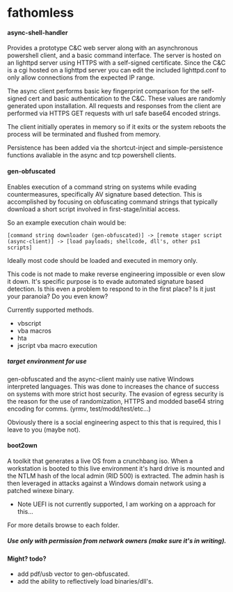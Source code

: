 # fathomless

#### async-shell-handler

Provides a prototype C&C web server along with an asynchronous powershell client, and a basic command interface.
The server is hosted on an lighttpd server using HTTPS with a self-signed certificate. Since the C&C is a cgi hosted on a lighttpd server you can edit the included lighttpd.conf to only allow connections from the expected IP range.

The async client performs basic key fingerprint comparison for the self-signed cert and basic authentication to the C&C. These values are randomly generated upon installation. All requests and responses from the client are performed via HTTPS GET requests with url safe base64 encoded strings.

The client initially operates in memory so if it exits or the system reboots the process will be terminated and flushed from memory.

Persistence has been added via the shortcut-inject and simple-persistence functions avaliable in the async and tcp powershell clients.

#### gen-obfuscated

Enables execution of a command string on systems while evading countermeasures, specifically AV signature based detection. This is accomplished by focusing on obfuscating command strings that typically download a short script involved in first-stage/initial access.

So an example execution chain would be:
```
[command string downloader (gen-obfuscated)] -> [remote stager script (async-client)] -> [load payloads; shellcode, dll's, other ps1 scripts]
```

Ideally most code should be loaded and executed in memory only.

This code is not made to make reverse engineering impossible or even slow it down. It's specific purpose is to evade automated signature based detection. Is this even a problem to respond to in the first place? Is it just your paranoia? Do you even know?

Currently supported methods.
* vbscript 
* vba macros
* hta
* jscript vba macro execution

##### target environment for use

gen-obfuscated and the async-client mainly use native Windows interpreted languages. This was done to increases the chance of success on systems with more strict host security. The evasion of egress security is the reason for the use of randomization, HTTPS and modded base64 string encoding for comms. (yrmv, test/modd/test/etc...)

Obviously there is a social engineering aspect to this that is required, this I leave to you (maybe not).

#### boot2own

A toolkit that generates a live OS from a crunchbang iso. When a workstation is booted to this live environment it's hard drive is mounted and the NTLM hash of the local admin (RID 500) is extracted. The admin hash is then leveraged 
in attacks against a Windows domain network using a patched winexe binary.

* Note UEFI is not currently supported, I am working on a approach for this...

For more details browse to each folder.

##### Use only with permission from network owners (make sure it's in writing). 

#### Might? todo?

* add pdf/usb vector to gen-obfuscated.
* add the ability to reflectively load binaries/dll's.
